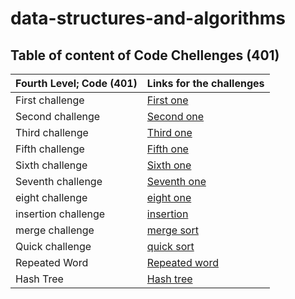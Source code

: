 # data-structures-and-algorithms

## Table of content of Code Chellenges (401)

 | Fourth Level; Code (401) | Links for the challenges |
 | ----------- | -------------------------------- |
 | First challenge |    [First one](challenge_one)  |
 | Second challenge |    [Second one](challenge_2)  |
 | Third challenge |    [Third one](challenge_3)    |
 | Fifth challenge |    [Fifth one](challenge_linked_list) |
 | Sixth challenge |    [Sixth one](challenge_linked_list.readme.md) |
 | Seventh challenge |    [Seventh one](challenge_valuekth) |
 | eight challenge |    [eight one](challenge_linked_list_zipped) |
 | insertion challenge | [insertion](data_structures_algorth/challenge_insertion_sort/README.md)
 | merge challenge    |  [merge sort](data_structures_algorth/challenge_merge_sort/README.md)
 | Quick challenge    |  [quick sort](data_structures_algorth/challenge_quick_sort/README.md)
 | Repeated Word      |  [Repeated word](data_structures_algorth/challenge_hashmap_repeated/README.md)
 | Hash Tree          |  [Hash tree](data_structures_algorth/challenge_tree_hash/README.md)